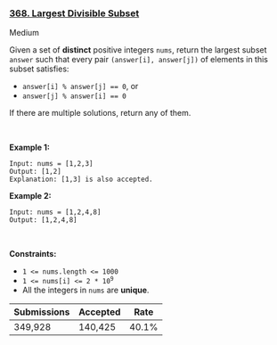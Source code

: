 ### [368. Largest Divisible Subset](https://leetcode.com/problems/largest-divisible-subset/)

Medium

Given a set of __distinct__ positive integers `` nums ``, return the largest subset `` answer `` such that every pair `` (answer[i], answer[j]) `` of elements in this subset satisfies:

*   `` answer[i] % answer[j] == 0 ``, or
*   `` answer[j] % answer[i] == 0 ``

If there are multiple solutions, return any of them.

 

__Example 1:__

```
Input: nums = [1,2,3]
Output: [1,2]
Explanation: [1,3] is also accepted.
```

__Example 2:__

```
Input: nums = [1,2,4,8]
Output: [1,2,4,8]
```

 

__Constraints:__

*   `` 1 <= nums.length <= 1000 ``
*   <code>1 <= nums[i] <= 2 * 10<sup>9</sup></code>
*   All the integers in `` nums `` are __unique__.

| Submissions    | Accepted     | Rate   |
| -------------- | ------------ | ------ |
| 349,928 | 140,425 | 40.1% |
